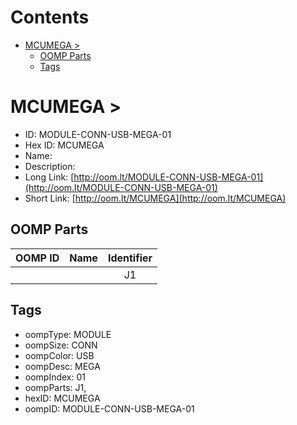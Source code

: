 



Contents
========

* [MCUMEGA > ](#mcumega--)
	* [OOMP Parts](#oomp-parts)
	* [Tags](#tags)

# MCUMEGA > 

- ID: MODULE-CONN-USB-MEGA-01
- Hex ID: MCUMEGA
- Name: 
- Description: 
- Long Link: [http://oom.lt/MODULE-CONN-USB-MEGA-01](http://oom.lt/MODULE-CONN-USB-MEGA-01)
- Short Link: [http://oom.lt/MCUMEGA](http://oom.lt/MCUMEGA)

## OOMP Parts
  

|OOMP ID|Name|Identifier|
| :---: | :---: | :---: |
|||J1|

## Tags

- oompType: MODULE
- oompSize: CONN
- oompColor: USB
- oompDesc: MEGA
- oompIndex: 01
- oompParts: J1,
- hexID: MCUMEGA
- oompID: MODULE-CONN-USB-MEGA-01
